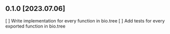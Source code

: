 0.1.0 [2023.07.06]
------------------

 [ ] Write implementation for every function in bio.tree
 [ ] Add tests for every exported function in bio.tree
